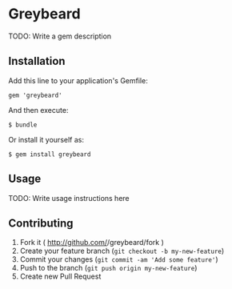 # Greybeard

TODO: Write a gem description

## Installation

Add this line to your application's Gemfile:

    gem 'greybeard'

And then execute:

    $ bundle

Or install it yourself as:

    $ gem install greybeard

## Usage

TODO: Write usage instructions here

## Contributing

1. Fork it ( http://github.com/<my-github-username>/greybeard/fork )
2. Create your feature branch (`git checkout -b my-new-feature`)
3. Commit your changes (`git commit -am 'Add some feature'`)
4. Push to the branch (`git push origin my-new-feature`)
5. Create new Pull Request
